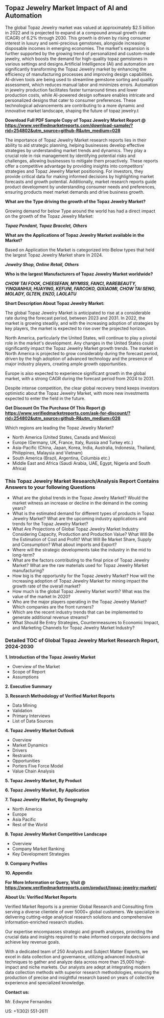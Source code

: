 <h2>Topaz Jewelry Market Impact of AI and Automation</h2>The global Topaz Jewelry market was valued at approximately $2.5 billion in 2022 and is projected to expand at a compound annual growth rate (CAGR) of 6.2% through 2030. This growth is driven by rising consumer interest in luxury and semi-precious gemstones, alongside increasing disposable incomes in emerging economies. The market's expansion is further supported by the growing trend of personalized and custom-made jewelry, which boosts the demand for high-quality topaz gemstones in various settings and designs.Artificial Intelligence (AI) and automation are significantly transforming the Topaz Jewelry market by enhancing the efficiency of manufacturing processes and improving design capabilities. AI-driven tools are being used to streamline gemstone sorting and quality assessment, which reduces manual labor and minimizes errors. Automation in jewelry production facilitates faster turnaround times and lower production costs, while AI-powered design software enables intricate and personalized designs that cater to consumer preferences. These technological advancements are contributing to a more dynamic and innovative market landscape, shaping the future of topaz jewelry.t</p><p id="" class=""><strong>Download Full PDF Sample Copy of Topaz Jewelry Market Report @ <a href="https://www.verifiedmarketreports.com/download-sample/?rid=254802&utm_source=github-R&utm_medium=028" target="_blank">https://www.verifiedmarketreports.com/download-sample/?rid=254802&utm_source=github-R&utm_medium=028</a></strong></p><p>The importance of&nbsp;Topaz Jewelry Market research reports lies in their ability to aid strategic planning, helping businesses develop effective strategies by understanding market trends and dynamics. They play a crucial role in risk management by identifying potential risks and challenges, allowing businesses to mitigate them proactively. These reports offer a competitive advantage by providing insights into competitors' strategies and Topaz Jewelry Market positioning. For investors, they provide critical data for making informed decisions by highlighting market forecasts and growth potential. Additionally, market research reports guide product development by understanding consumer needs and preferences, ensuring products meet market demands and drive business growth.</p><p><strong>What are the&nbsp;Type driving the growth of the Topaz Jewelry Market?</strong></p><p id="" class="">Growing demand for below Type around the world has had a direct impact on the growth of the Topaz Jewelry Market:</p><em><strong>Topaz Pendant, Topaz Bracelet, Others</strong></em></p><strong>What are the&nbsp;Applications&nbsp;of Topaz Jewelry Market available in the Market?</strong></p><p id="" class="">Based on Application the Market is categorized into Below types that held the largest Topaz Jewelry Market share In 2024.</p><em><strong>Jewelry Shop, Online Retail, Others</strong></em></p><strong>Who is the largest Manufacturers of Topaz Jewelry Market worldwide?</strong></p><p><em><strong>CHOW TAI FOOK, CHEESEFAN, MYMISS, FANCI, RAREBEAUTY, YINQIANHUI, HUAYING, KEFUNI, FARCOKO, QIXIAOMI, CHOW TAI SENG, MOLADY, GLTEN, ENZO, LAOLATU</strong></em></p><p id="" class=""><strong>Short Description About Topaz Jewelry Market:</strong></p><p>The global Topaz Jewelry Market is anticipated to rise at a considerable rate during the forecast period, between 2023 and 2031. In 2022, the market is growing steadily, and with the increasing adoption of strategies by key players, the market is expected to rise over the projected horizon.</p><p>North America, particularly the United States, will continue to play a pivotal role in the market's development. Any changes in the United States could significantly impact the Topaz Jewelry Market growth trends. The market in North America is projected to grow considerably during the forecast period, driven by the high adoption of advanced technology and the presence of major industry players, creating ample growth opportunities.</p><p>Europe is also expected to experience significant growth in the global market, with a strong CAGR during the forecast period from 2024 to 2031.</p><p>Despite intense competition, the clear global recovery trend keeps investors optimistic about the Topaz Jewelry Market, with more new investments expected to enter the field in the future.</p><p id="" class=""><strong>Get Discount On The Purchase Of This Report @ <a href="https://www.verifiedmarketreports.com/ask-for-discount/?rid=254802&utm_source=github-R&utm_medium=028" target="_blank">https://www.verifiedmarketreports.com/ask-for-discount/?rid=254802&utm_source=github-R&utm_medium=028</a></strong></p>Which regions are leading the Topaz Jewelry Market?</p><ul><li>North America (United States, Canada and Mexico)</li><li>Europe (Germany, UK, France, Italy, Russia and Turkey etc.)</li><li>Asia-Pacific (China, Japan, Korea, India, Australia, Indonesia, Thailand, Philippines, Malaysia and Vietnam)</li><li>South America (Brazil, Argentina, Columbia etc.)</li><li>Middle East and Africa (Saudi Arabia, UAE, Egypt, Nigeria and South Africa)</li></ul><h3 id="" class="">This Topaz Jewelry Market Research/Analysis Report Contains Answers to your following Questions</h3><ul><li>What are the global trends in the Topaz Jewelry Market? Would the market witness an increase or decline in the demand in the coming years?</li><li>What is the estimated demand for different types of products in Topaz Jewelry Market? What are the upcoming industry applications and trends for the Topaz Jewelry Market?</li><li>What Are Projections of Global Topaz Jewelry Market Industry Considering Capacity, Production and Production Value? What Will Be the Estimation of Cost and Profit? What Will Be Market Share, Supply and Consumption? What about imports and Export?</li><li>Where will the strategic developments take the industry in the mid to long-term?</li><li>What are the factors contributing to the final price of Topaz Jewelry Market? What are the raw materials used for Topaz Jewelry Market manufacturing?</li><li>How big is the opportunity for the Topaz Jewelry Market? How will the increasing adoption of Topaz Jewelry Market for mining impact the growth rate of the overall market?</li><li>How much is the global Topaz Jewelry Market worth? What was the value of the market In 2020?</li><li>Who are the major players operating in the Topaz Jewelry Market? Which companies are the front runners?</li><li>Which are the recent industry trends that can be implemented to generate additional revenue streams?</li><li>What Should Be Entry Strategies, Countermeasures to Economic Impact, and Marketing Channels for Topaz Jewelry Market Industry?</li></ul><h3 id="" class="">Detailed TOC of Global Topaz Jewelry Market Research Report, 2024-2030</h3><p id="" class=""><strong>1. Introduction of the Topaz Jewelry Market</strong></p><ul><li>Overview of the Market</li><li>Scope of Report</li><li>Assumptions</li></ul><p id="" class=""><strong>2. Executive Summary</strong></p><p id="" class=""><strong>3. Research Methodology of Verified Market Reports</strong></p><ul><li>Data Mining</li><li>Validation</li><li>Primary Interviews</li><li>List of Data Sources</li></ul><p id="" class=""><strong>4. Topaz Jewelry Market Outlook</strong></p><ul><li>Overview</li><li>Market Dynamics</li><li>Drivers</li><li>Restraints</li><li>Opportunities</li><li>Porters Five Force Model</li><li>Value Chain Analysis</li></ul><p id="" class=""><strong>5. Topaz Jewelry Market, By Product</strong></p><p id="" class=""><strong>6. Topaz Jewelry Market, By Application</strong></p><p id="" class=""><strong>7. Topaz Jewelry Market, By Geography</strong></p><ul><li>North America</li><li>Europe</li><li>Asia Pacific</li><li>Rest of the World</li></ul><p id="" class=""><strong>8. Topaz Jewelry Market Competitive Landscape</strong></p><ul><li>Overview</li><li>Company Market Ranking</li><li>Key Development Strategies</li></ul><p id="" class=""><strong>9. Company Profiles</strong></p><p id="" class=""><strong>10. Appendix</strong></p><p id="" class=""><strong>For More Information or Query, Visit @ <a href="https://www.verifiedmarketreports.com/product/topaz-jewelry-market/" target="_blank">https://www.verifiedmarketreports.com/product/topaz-jewelry-market/</a></strong></p><p id="" class=""><strong>About Us: Verified Market Reports</strong></p><p id="" class="">Verified Market Reports is a premier Global Research and Consulting firm serving a diverse clientele of over 5000+ global customers. We specialize in delivering cutting-edge analytical research solutions and comprehensive information-enriched research studies.</p><p id="" class="">Our expertise encompasses strategic and growth analyses, providing the crucial data and insights required to make informed corporate decisions and achieve key revenue goals.</p><p id="" class="">With a dedicated team of 250 Analysts and Subject Matter Experts, we excel in data collection and governance, utilizing advanced industrial techniques to gather and analyze data across more than 25,000 high-impact and niche markets. Our analysts are adept at integrating modern data collection methods with superior research methodologies, ensuring the production of precise and insightful research based on years of collective experience and specialized knowledge.</p><p id="" class=""><strong>Contact us:</strong></p><p id="" class="">Mr. Edwyne Fernandes</p><p id="" class="">US: +1(302) 551-2611</p>